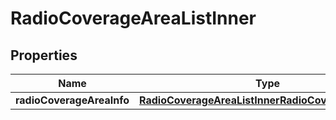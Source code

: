 
# RadioCoverageAreaListInner

## Properties
Name | Type | Description | Notes
------------ | ------------- | ------------- | -------------
**radioCoverageAreaInfo** | [**RadioCoverageAreaListInnerRadioCoverageAreaInfo**](RadioCoverageAreaListInnerRadioCoverageAreaInfo.md) |  | 



